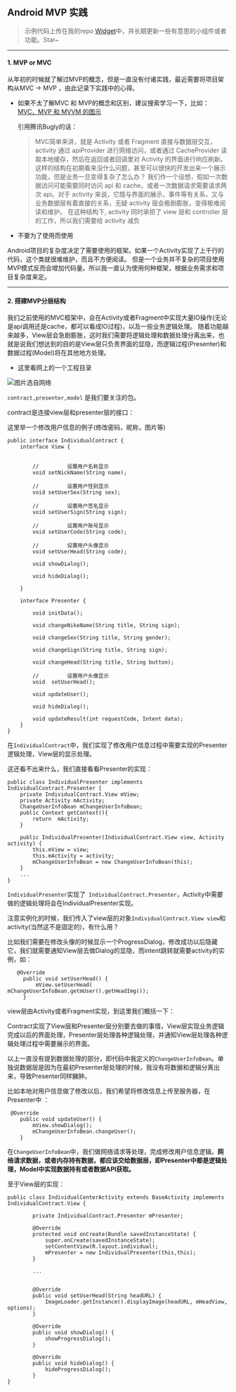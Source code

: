 ## Android MVP 实践

> 示例代码上传在我的repo [Widget](https://github.com/cherishyan/Widgets)中，并长期更新一些有意思的小组件或者功能。Star~

---

#### 1.  MVP or MVC

从年初的时候就了解过MVP的概念，但是一直没有付诸实践，最近需要将项目架构从MVC -> MVP ，由此记录下实践中的心得。

* 如果不太了解MVC 和 MVP的概念和区别，建议搜索学习一下，比如：
  [MVC，MVP 和 MVVM 的图示](http://www.ruanyifeng.com/blog/2015/02/mvcmvp_mvvm.html)
  
  引用腾讯Bugly的话：
  
  > MVC简单来讲，就是 Activity 或者 Fragment 直接与数据层交互，activity 通过 apiProvider 进行网络访问，或者通过 CacheProvider 读取本地缓存，然后在返回或者回调里对 Activity 的界面进行响应刷新。 
    这样的结构在初期看来没什么问题，甚至可以很快的开发出来一个展示功能，但是业务一旦变得复杂了怎么办？
    我们作一个设想，假如一次数据访问可能需要同时访问 api 和 cache，或者一次数据请求需要请求两次 api。对于 activity 来说，它既与界面的展示，事件等有关系，又与业务数据层有着直接的关系，无疑 activity 层会极剧膨胀，变得极难阅读和维护。
    在这种结构下, activity 同时承担了 view 层和 controller 层的工作，所以我们需要给 activity 减负
  
* 不要为了使用而使用

Android项目的复杂度决定了需要使用的框架。如果一个Activity实现了上千行的代码，这个类就很难维护，而且不方便阅读。
但是一个业务并不复杂的项目使用MVP模式反而会增加代码量。所以我一直认为使用何种框架，根据业务需求和项目复杂度来定。

---

#### 2. 搭建MVP分层结构

我们之前使用的MVC框架中，会在Activity或者Fragment中实现大量IO操作(无论是api调用还是cache，都可以看成IO过程)，以及一些业务逻辑处理。
随着功能越来越多，View层会急剧膨胀，这时我们需要将逻辑处理和数据处理分离出来，也就是说我们想达到的目的是View层只负责界面的显隐，而逻辑过程(Presenter)和数据过程(Model)将在其他地方处理。

* 这里看网上的一个工程目录

![图片选自网络](http://upload-images.jianshu.io/upload_images/1115152-13eb96584c88b513.png?imageMogr2/auto-orient/strip%7CimageView2/2/w/1240)

 `contract,presenter,model` 是我们要关注的包。
 
 contract是连接view层和presenter层的接口：
 
 这里举一个修改用户信息的例子(修改密码，昵称，图片等)
 
 
 ```
 public interface IndividualContract {
     interface View {
 
 
         //         设置用户名称显示
         void setNickName(String name);
 
         //         设置用户性别显示
         void setUserSex(String sex);
 
         //         设置用户签名显示
         void setUserSign(String sign);
 
         //         设置用户账号显示
         void setUserCode(String code);
 
         //         设置用户头像显示
         void setUserHead(String code);
 
         void showDialog();
 
         void hideDialog();
 
     }
 
     interface Presenter {
 
         void initData();
 
         void changeNikeName(String title, String sign);
 
         void changeSex(String title, String gender);
 
         void changeSign(String title, String sign);
 
         void changeHead(String title, String button);
 
         //         设置用户头像显示
         void  setUserHead();
 
         void updateUser();
 
         void hideDialog();
 
         void updateResult(int requestCode, Intent data);
     }
 }
 ```
 
 在`IndividualContract`中，我们实现了修改用户信息过程中需要实现的Presenter逻辑处理，View层的显示处理。
 
 这还看不出来什么，我们直接看看Presenter的实现：
 
 ```
 public class IndividualPresenter implements IndividualContract.Presenter {
     private IndividualContract.View mView;
     private Activity mActivity;
     ChangeUserInfoBean mChangeUserInfoBean;
     public Context getContext(){
         return  mActivity;
     }
 
     public IndividualPresenter(IndividualContract.View view, Activity activity) {
         this.mView = view;
         this.mActivity = activity;
         mChangeUserInfoBean = new ChangeUserInfoBean(this);
     }
     ...
 }
 ```
 
 `IndividualPresenter`实现了` IndividualContract.Presenter`，Activity中需要做的逻辑处理将会在IndividualPresenter实现。
 
 注意实例化的时候，我们传入了view层的对象`IndividualContract.View view`和activity(当然这不是固定的)，有什么用？
 
 比如我们需要在修改头像的时候显示一个ProgressDialog，修改成功以后隐藏它，我们就需要通知View层去做Dialog的显隐，而intent跳转就需要activity的实例，如：
 
```
   @Override
     public void setUserHead() {
         mView.setUserHead( mChangeUserInfoBean.getmUser().getHeadImg());
     }
 ```

view层由Activity或者Fragment实现，到这里我们概括一下：

Contract实现了View层和Presenter层分别要去做的事情，View层实现业务逻辑完成以后的界面处理，Presenter层处理各种逻辑处理，并通知View层处理各种逻辑处理过程中需要展示的界面。

以上一直没有提到数据处理的部分，即代码中我定义的`ChangeUserInfoBean`。单独说数据层是因为在最初Presenter层处理的时候，我没有将数据和逻辑分离出来，导致Presenter同样臃肿。

比如本地对用户信息做了修改以后，我们希望将修改信息上传至服务器，在Presenter中 ：

```
 @Override
    public void updateUser() {
        mView.showDialog();
        mChangeUserInfoBean.changeUser();
    }
```

在`ChangeUserInfoBean`中，我们做网络请求等处理，完成修改用户信息逻辑。**网络请求数据，或者内存持有数据，都应该交给数据层，即Presenter中都是逻辑处理，Model中实现数据持有或者数据API获取。**

至于View层的实现：

```
public class IndividualCenterActivity extends BaseActivity implements IndividualContract.View {
    
        private IndividualContract.Presenter mPresenter;
        
        @Override
        protected void onCreate(Bundle savedInstanceState) {
            super.onCreate(savedInstanceState);
            setContentView(R.layout.individual);
            mPresenter = new IndividualPresenter(this,this);
        }
        
        ...
    
    
        @Override
        public void setUserHead(String headURL) {
            ImageLoader.getInstance().displayImage(headURL, mHeadView, options);
        }
    
        @Override
        public void showDialog() {
            showProgressDialog();
        }
    
        @Override
        public void hideDialog() {
            hideProgressDialog();
        }
}
```


